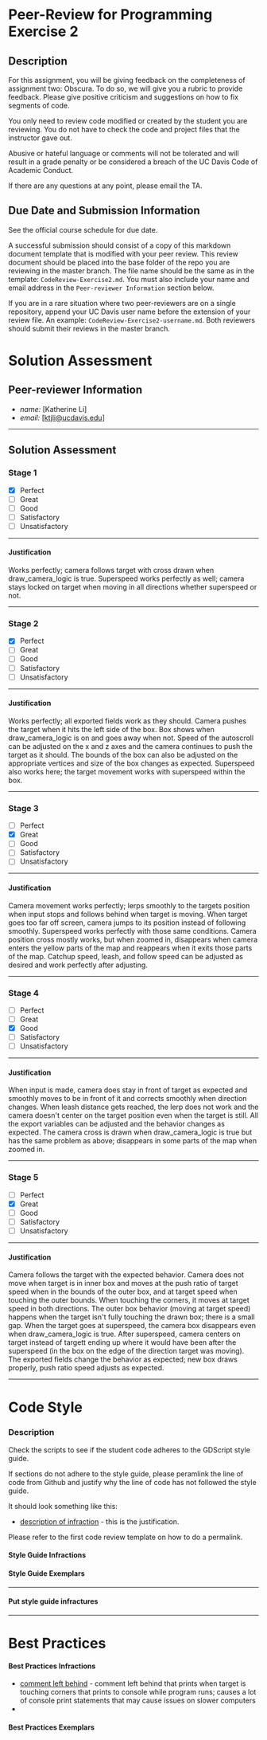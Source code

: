 # Peer-Review for Programming Exercise 2 #

## Description ##

For this assignment, you will be giving feedback on the completeness of assignment two: Obscura. To do so, we will give you a rubric to provide feedback. Please give positive criticism and suggestions on how to fix segments of code.

You only need to review code modified or created by the student you are reviewing. You do not have to check the code and project files that the instructor gave out.

Abusive or hateful language or comments will not be tolerated and will result in a grade penalty or be considered a breach of the UC Davis Code of Academic Conduct.

If there are any questions at any point, please email the TA.   

## Due Date and Submission Information
See the official course schedule for due date.

A successful submission should consist of a copy of this markdown document template that is modified with your peer review. This review document should be placed into the base folder of the repo you are reviewing in the master branch. The file name should be the same as in the template: `CodeReview-Exercise2.md`. You must also include your name and email address in the `Peer-reviewer Information` section below.

If you are in a rare situation where two peer-reviewers are on a single repository, append your UC Davis user name before the extension of your review file. An example: `CodeReview-Exercise2-username.md`. Both reviewers should submit their reviews in the master branch.  

# Solution Assessment #

## Peer-reviewer Information

* *name:* [Katherine Li] 
* *email:* [ktjli@ucdavis.edu]
___

## Solution Assessment ##

### Stage 1 ###

- [x] Perfect
- [ ] Great
- [ ] Good
- [ ] Satisfactory
- [ ] Unsatisfactory

___
#### Justification ##### 
Works perfectly; camera follows target with cross drawn when draw_camera_logic is true. Superspeed works perfectly as well; camera stays locked on target when moving in all directions whether superspeed or not.
___
### Stage 2 ###

- [x] Perfect
- [ ] Great
- [ ] Good
- [ ] Satisfactory
- [ ] Unsatisfactory

___
#### Justification ##### 
Works perfectly; all exported fields work as they should. Camera pushes the target when it hits the left side of the box. Box shows when draw_camera_logic is on and goes away when not. Speed of the autoscroll can be adjusted on the x and z axes and the camera continues to push the target as it should. The bounds of the box can also be adjusted on the appropriate vertices and size of the box changes as expected. Superspeed also works here; the target movement works with superspeed within the box.
___
### Stage 3 ###

- [ ] Perfect
- [x] Great
- [ ] Good
- [ ] Satisfactory
- [ ] Unsatisfactory

___
#### Justification ##### 
Camera movement works perfectly; lerps smoothly to the targets position when input stops and follows behind when target is moving. When target goes too far off screen, camera jumps to its position instead of following smoothly. Superspeed works perfectly with those same conditions. Camera position cross mostly works, but when zoomed in, disappears when camera enters the yellow parts of the map and reappears when it exits those parts of the map. Catchup speed, leash, and follow speed can be adjusted as desired and work perfectly after adjusting.  
___
### Stage 4 ###

- [ ] Perfect
- [ ] Great
- [x] Good
- [ ] Satisfactory
- [ ] Unsatisfactory

___
#### Justification ##### 
When input is made, camera does stay in front of target as expected and smoothly moves to be in front of it and corrects smoothly when direction changes. When leash distance gets reached, the lerp does not work and the camera doesn't center on the target position even when the target is still. All the export variables can be adjusted and the behavior changes as expected. The camera cross is drawn when draw_camera_logic is true but has the same problem as above; disappears in some parts of the map when zoomed in. 
___
### Stage 5 ###

- [ ] Perfect
- [x] Great
- [ ] Good
- [ ] Satisfactory
- [ ] Unsatisfactory

___
#### Justification ##### 
Camera follows the target with the expected behavior. Camera does not move when target is in inner box and moves at the push ratio of target speed when in the bounds of the outer box, and at target speed when touching the outer bounds. When touching the corners, it moves at target speed in both directions. The outer box behavior (moving at target speed) happens when the target isn't fully touching the drawn box; there is a small gap. When the target goes at superspeed, the camera box disappears even when draw_camera_logic is true. After superspeed, camera centers on target instead of targett ending up where it would have been after the superspeed (in the box on the edge of the direction target was moving). The exported fields change the behavior as expected; new box draws properly, push ratio speed adjusts as expected.
___
# Code Style #


### Description ###
Check the scripts to see if the student code adheres to the GDScript style guide.

If sections do not adhere to the style guide, please peramlink the line of code from Github and justify why the line of code has not followed the style guide.

It should look something like this:

* [description of infraction](https://github.com/dr-jam/ECS189L) - this is the justification.

Please refer to the first code review template on how to do a permalink.


#### Style Guide Infractions ####

#### Style Guide Exemplars ####

___
#### Put style guide infractures ####

___

# Best Practices #


#### Best Practices Infractions ####
* [comment left behind](https://github.com/ensemble-ai/exercise-2-camera-control-ccc2d8850/blob/b9e71584e9375f49ca04c8109507db2f4e0f4922/Obscura/scripts/camera_controllers/four_way_speedup_push_zone.gd#L89) - comment left behind that prints when target is touching corners that prints to console while program runs; causes a lot of console print statements that may cause issues on slower computers
* 

#### Best Practices Exemplars ####
